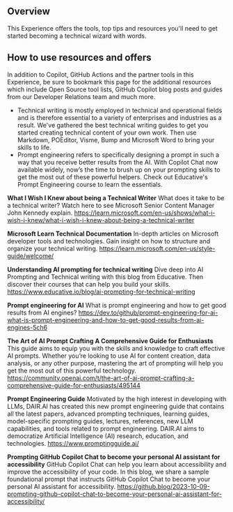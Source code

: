 ## Overview

This Experience offers the tools, top tips and resources you'll need to get started becoming a technical wizard with words.

## How to use resources and offers
In addition to Copilot, GitHub Actions and the partner tools in this Experience, be sure to bookmark this page for the additional resources which include Open Source tool lists, GitHub Copilot blog posts and guides from our Developer Relations team and much more.

- Technical writing is mostly employed in technical and operational fields and is therefore essential to a variety of enterprises and industries as a result. We've gathered the best technical writing guides to get you started creating technical content of your own work. Then use Markdown, POEditor, Visme, Bump and Microsoft Word to bring your skills to life.
- Prompt engineering refers to specifically designing a prompt in such a way that you receive better results from the AI. With Copilot Chat now available widely, now’s the time to brush up on your prompting skills to get the most out of these powerful helpers. Check out Educative's Prompt Engineering course to learn the essentials.


**What I Wish I Knew about being a Technical Writer**
What does it take to be a technical writer? Watch here to see Microsoft Senior Content Manager John Kennedy explain.
https://learn.microsoft.com/en-us/shows/what-i-wish-i-knew/what-i-wish-i-knew-about-being-a-technical-writer

**Microsoft Learn Technical Documentation**
In-depth articles on Microsoft developer tools and technologies. Gain insight on how to structure and organize your technical writing.
https://learn.microsoft.com/en-us/style-guide/welcome/

**Understanding AI prompting for technical writing**
Dive deep into AI Prompting and Technical writing with this blog from Educative. Then discover their courses that can help you build your skills.
https://www.educative.io/blog/ai-prompting-for-technical-writing

**Prompt engineering for AI**
What is prompt engineering and how to get good results from AI engines?
https://dev.to/github/prompt-engineering-for-ai-what-is-prompt-engineering-and-how-to-get-good-results-from-ai-engines-5ch6


**The Art of AI Prompt Crafting A Comprehensive Guide for Enthusiasts**
This guide aims to equip you with the skills and knowledge to craft effective AI prompts. Whether you’re looking to use AI for content creation, data analysis, or any other purpose, mastering the art of prompting will help you get the most out of this powerful technology.
https://community.openai.com/t/the-art-of-ai-prompt-crafting-a-comprehensive-guide-for-enthusiasts/495144


**Prompt Engineering Guide**
Motivated by the high interest in developing with LLMs, DAIR.AI has created this new prompt engineering guide that contains all the latest papers, advanced prompting techniques, learning guides, model-specific prompting guides, lectures, references, new LLM capabilities, and tools related to prompt engineering. DAIR.AI aims to democratize Artificial Intelligence (AI) research, education, and technologies.
https://www.promptingguide.ai/


**Prompting GitHub Copilot Chat to become your personal AI assistant for accessibility**
GitHub Copilot Chat can help you learn about accessibility and improve the accessibility of your code. In this blog, we share a sample foundational prompt that instructs GitHub Copilot Chat to become your personal AI assistant for accessibility.
https://github.blog/2023-10-09-prompting-github-copilot-chat-to-become-your-personal-ai-assistant-for-accessibility/